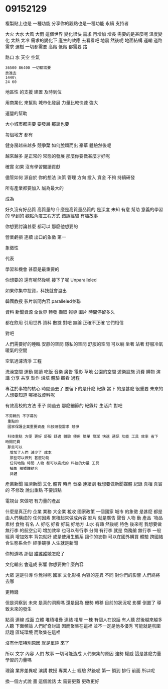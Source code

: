 # 09152129
複製貼上也是 一種功能
分享你的觀點也是一種功能
永續 支持者


大火 大水 大風 大雨
這個世界 變化很快
需求 再增加 增長
需要的是甚麼呢
溫度變化
 太熱 太冷
 需求的變化下
 產生的效應 去看看吧
 地震 然後呢
  地面結構 運輸 道路需求 
  運樹
   一切都需要
   高階 低階 都需要 路

   路口
    水 天空 空氣

    36500 86400 一切都需要
    放進去
    1440\
    24 60 
地區性 的支援 建置 及時到位

用商業化 來幫助 城市化發展
力量比較快速 強大

運營的幫助


大小城市都需要
要發展
那裏也要

每個地方
都有

健身房越來越多
競爭葉 如何脫穎而出 豪華 體驗然後呢

越來越多 是正常的 常態的發展
那麼你要做甚麼才好呢

確實 如果 
沒有學習閱讀貢獻

儘管如何 源自於 你的想法 決策 管理
方向 投入
資金 不夠 持續研發

所有產業都要加入 誠為最大的


成為

好久沒有好品質 高質量的
什麼是高質量品質的
是深度 未知 有意 幫助 意義的學習的 學到的 觀點角度工程方式 錯誤經驗 有趣故事

你想要討論甚麼
都可以
 那麼他想要的
 
營業虧損 連續
 出口的象徵 第一

 象徵性

 代表
 
學習和機會
甚麼是最重要的

你想要的
還有呢然後呢
接下了呢
Unparalleled

如果你集中投資，科技就會溢出

韓國教授 影片新聞內容
paralleled並聯


資料
新聞資源
全世界 轉發 擷取 報導 圖片 時間停留多久

都在飲用
引用世界 資料 數據 對吧
無論 正確不正確
它們相信 

對吧


人們需要好的睡眠
安靜的空間
隱私的空間
舒服的空間
可以躺 坐著 站著 舒服冷氣 暖氣的空間 

空氣過濾清淨 工程

洗澡空間
運動 閱讀 吃飯 音樂 廣告 電影 草地 公園的空間
遊樂設施 消費 購物 演講 分享 共享 製作 烘焙 體驗 觀看 過程

專注於事物的核心
時間過去了
 要留下的是什麼
  紀錄 當下 的是甚麼
  很重要
  未來的人想要知道
   哪裡找資料呢

   有效高校的方法 車子 開過去
    那麼細節的 紀錄片 生活片
    對吧

    不剪輯的 不字幕的
     重點的
     國家保護企業重要資產 科技研發需求 競爭

     科技重點 方便 更好 舒服 舒適 體驗 使用 簡單 簡潔 快速 通訊 功能 工具 效率 省下 時間花費
     那些可以
      增加了人們 減少了 成本
      那些可以做到 甚麼功能
      任何地點 時間 人物 都可以完成的 科技的力量 工具
      抽象 根據體結合
      具體
產業新聞 經濟新聞 文化 體育 時尚 音樂 連續劇
我想要做新聞媒體 紀錄 真相 真實的 不修改 說出重點 不要誤點

電視台 來做吧
 有力量的產品
  
什麼是真正的 企業 業務
大企業 
稅收 國家政策
一個國家 城市 的象徵 是甚麼
 都是由人們構成的
 任何因素 累積起來做成內容 影片 就是廣告
 聲音 人物 動 產品 ˋ物品
 素材
 食物 有名 人 好吃 好看 好玩 好地方 山水 有趣
 然後呢
 特色 後來呢
我想要做 無行李 的航空公司 增加效率
 也可以有行李
 分開
 有行李 就是 商務艙
  無行李
  一般經濟
  增加效率
  背包就好
  或是使用生態系 讓你的衣物 可以在國外購買
  體驗
  跨國結合生態系合作 經爭競爭
人生就是新聞

你知道嗎
那個 誰誰誰她怎麼了

文化輸出 會造成 影響
你想要做什麼內容

大眾 還是引導 你覺得呢
國家 文化影視 內容的差異 不同 對你們的影響
人們終將去哪


更轉錢

但是洞察到 未來
是真的洞察嗎
還是因為 優勢 轉移 目前的狀況呢
影響 倒置了 導致未來的發生

點滴 連線
成面 立體 堆積堆疊 連結 樓層 一棟 
有個人在說話 有人聽 然後越來越多人聽
 下面頻論 人們好奇討論 因而聚集在這裡
 並不一定是他多優秀
 可能就是氛圍 話題 區域環境 而聚集在這裡

 沒有什麼特別原因
 就是單純 來了

 所以 文字 內容 人們 故事
 一切可能造成 人們聚集的原因
 強勢 權威 這是甚麼力量 學習的力量嗎

 理論 業界差異呢
 演講
 教授
 專業人士 經驗 然後呢
 第一 領到 排行 前面
 所以呢

 換一個方式說 畫
 這個說話 太 
 需要更蓋
更改更好
 
